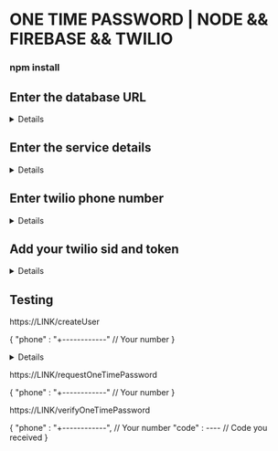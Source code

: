 # ONE TIME PASSWORD | NODE && FIREBASE && TWILIO

### npm install


## Enter the database URL
<details>
on Line 10 :
functions/index.js
</details>

## Enter the service details
<details>
functions/service_account.json
</details>

## Enter twilio phone number
<details>
on Line 19 :
functions/request_otp.js
</details>

## Add your twilio sid and token
<details>
on Line 3 :
functions/twilio.js
</details>

## Testing

https://LINK/createUser

{
	"phone" : "+------------" // Your number
}

<details>
	Markup : ![picture alt](https://i.imgur.com/XU0pNcF.png)
</details>




https://LINK/requestOneTimePassword

{
	"phone" : "+------------" // Your number
}


https://LINK/verifyOneTimePassword

{
	"phone" : "+------------", // Your number
  "code" : ----  // Code you received
}

